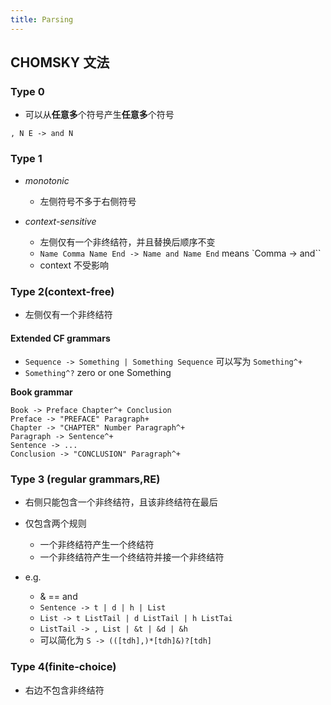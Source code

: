 ```yaml
---
title: Parsing
---
```



## CHOMSKY 文法
### Type 0

- 可以从**任意多**个符号产生**任意多**个符号

`, N E -> and N`

### Type 1
- *monotonic*
  - 左侧符号不多于右侧符号

- *context-sensitive*
  - 左侧仅有一个非终结符，并且替换后顺序不变
  - `Name Comma Name End -> Name and Name End` means `Comma -> and``
  - context 不受影响

### Type 2(context-free)
- 左侧仅有一个非终结符

#### Extended CF grammars
- `Sequence -> Something | Something Sequence` 可以写为 `Something^+`
- `Something^?` zero or one Something


**Book grammar**
```
Book -> Preface Chapter^+ Conclusion
Preface -> "PREFACE" Paragraph+
Chapter -> "CHAPTER" Number Paragraph^+
Paragraph -> Sentence^+
Sentence -> ...
Conclusion -> "CONCLUSION" Paragraph^+
```

### Type 3 (regular grammars,RE)
- 右侧只能包含一个非终结符，且该非终结符在最后
- 仅包含两个规则
  - 一个非终结符产生一个终结符
  - 一个非终结符产生一个终结符并接一个非终结符

- e.g.
  - & == and
  - `Sentence -> t | d | h | List`
  - `List -> t ListTail | d ListTail | h ListTai`
  - `ListTail -> , List | &t | &d | &h`
  - 可以简化为 `S -> (([tdh],)*[tdh]&)?[tdh]`

### Type 4(finite-choice)
- 右边不包含非终结符

